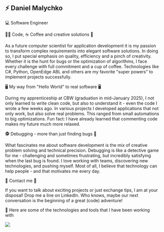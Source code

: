 <h2>⚡ Daniel Malychko</h2>
<p>💻 Software Engineer</p>

<p>👨‍💻 Code, ☕ Coffee and creative solutions 🎯</p>
<p>As a future computer scientist for application development it is my passion to transform complex requirements into elegant software solutions. In doing so, I put special emphasis on quality, efficiency and a pinch of creativity. Whether it is the hunt for bugs or the optimization of algorithms, I face every challenge with full commitment and a cup of coffee. Technologies like C#, Python, OpenEdge ABL and others are my favorite "super powers" to implement projects successfully.
</p>

<p>🖥️ My way from "Hello World" to real software 🖥️</p>
<p>During my apprenticeship at CBW (graduation in mid-January 2025), I not only learned to write clean code, but also to understand it - even the code I wrote a few weeks ago. In various projects I developed applications that not only work, but also solve real problems. This ranged from small automations to big optimizations.
Fun fact: I have already learned that commenting code makes my future much more relaxed.
</p>

<p>🕵️‍ Debugging - more than just finding bugs 🐞</p>
<p>What fascinates me about software development is the mix of creative problem solving and technical precision. Debugging is like a detective game for me - challenging and sometimes frustrating, but incredibly satisfying when the last bug is found. I love working with teams, discovering new technologies, and pushing myself. Most of all, I believe that technology can help people - and that motivates me every day.
</p>

<p>📨 Contact me 📨</p>
<p>If you want to talk about exciting projects or just exchange tips, I am at your disposal! Drop me a line on LinkedIn. Who knows, maybe our next conversation is the beginning of a great (code) adventure!
</p>

<p>🔨 Here are some of the technologies and tools that I have been working with<p></hr>
<p>
    <a href="https://skillicons.dev">
        <img src="https://skillicons.dev/icons?i=javascript,typescript,html,css,php,python,mysql,dotnet,cs" />
    </a>
</p>
